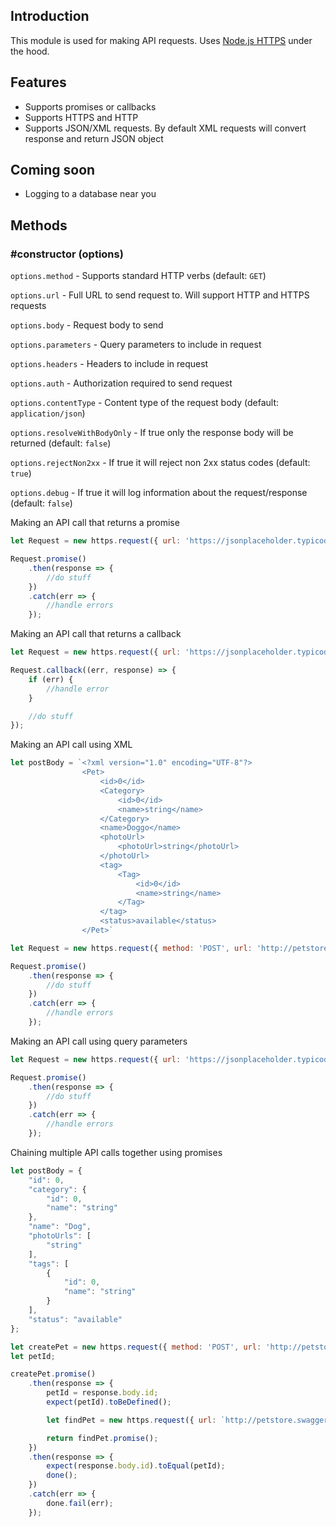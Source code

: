 ## Introduction

This module is used for making API requests. Uses [Node.js HTTPS](https://nodejs.org/api/https.html) under the hood.

## Features

* Supports promises or callbacks
* Supports HTTPS and HTTP
* Supports JSON/XML requests. By default XML requests will convert response and return JSON object

## Coming soon

* Logging to a database near you

## Methods

### #constructor (options)

```options.method``` - Supports standard HTTP verbs (default: ```GET```)

```options.url``` - Full URL to send request to. Will support HTTP and HTTPS requests

```options.body``` - Request body to send

```options.parameters``` - Query parameters to include in request

```options.headers``` - Headers to include in request

```options.auth``` - Authorization required to send request

```options.contentType``` - Content type of the request body (default: ```application/json```)

```options.resolveWithBodyOnly``` - If true only the response body will be returned (default: ```false```)

```options.rejectNon2xx``` - If true it will reject non 2xx status codes (default: ```true```)

```options.debug``` - If true it will log information about the request/response (default: ```false```)

Making an API call that returns a promise

```js
let Request = new https.request({ url: 'https://jsonplaceholder.typicode.com/comments' });

Request.promise()
    .then(response => {
        //do stuff
    })
    .catch(err => {
        //handle errors
    });
```

Making an API call that returns a callback

```js
let Request = new https.request({ url: 'https://jsonplaceholder.typicode.com/comments' });

Request.callback((err, response) => {
    if (err) { 
        //handle error
    }

    //do stuff
});
```

Making an API call using XML

```js
let postBody = `<?xml version="1.0" encoding="UTF-8"?>
                <Pet>
                    <id>0</id>
                    <Category>
                        <id>0</id>
                        <name>string</name>
                    </Category>
                    <name>Doggo</name>
                    <photoUrl>
                        <photoUrl>string</photoUrl>
                    </photoUrl>
                    <tag>
                        <Tag>
                            <id>0</id>
                            <name>string</name>
                        </Tag>
                    </tag>
                    <status>available</status>
                </Pet>`

let Request = new https.request({ method: 'POST', url: 'http://petstore.swagger.io/v2/pet', body: postBody, headers: { Accept: 'application/xml' }, contentType: 'application/xml' })

Request.promise()
    .then(response => {
        //do stuff
    })
    .catch(err => {
        //handle errors
    });
```

Making an API call using query parameters

```js
let Request = new https.request({ url: 'https://jsonplaceholder.typicode.com/comments', parameters: { postId: 1 } });

Request.promise()
    .then(response => {
        //do stuff
    })
    .catch(err => {
        //handle errors
    });

```

Chaining multiple API calls together using promises

```js
let postBody = {
    "id": 0,
    "category": {
        "id": 0,
        "name": "string"
    },
    "name": "Dog",
    "photoUrls": [
        "string"
    ],
    "tags": [
        {
            "id": 0,
            "name": "string"
        }
    ],
    "status": "available"
};

let createPet = new https.request({ method: 'POST', url: 'http://petstore.swagger.io/v2/pet', body: postBody });
let petId;

createPet.promise()
    .then(response => {
        petId = response.body.id;
        expect(petId).toBeDefined();

        let findPet = new https.request({ url: `http://petstore.swagger.io/v2/pet/${petId}` });

        return findPet.promise();
    })
    .then(response => {
        expect(response.body.id).toEqual(petId);
        done();
    })
    .catch(err => {
        done.fail(err);
    });
```